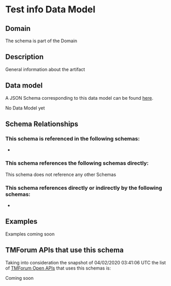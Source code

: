 # Test info Data Model

## Domain

The  schema is part of the  Domain

## Description

General information about the artifact

## Data model

A JSON Schema corresponding to this data model can be found
[here](https://github.com/tmforum-rand/schemas/blob/candidates/Common/TestInfo.schema.json).

No Data Model yet

## Schema Relationships

### This schema is referenced in the following schemas:

-

### This schema references the following schemas directly:

This schema does not reference any other Schemas

### This schema references directly or indirectly by the following schemas:

-



## Examples

Examples coming soon

## TMForum APIs that use this schema

Taking into consideration the snapshot of 04/02/2020 03:41:06 UTC the list of [TMForum Open APIs](https://www.tmforum.org/open-apis/) that uses this schemas is:

Coming soon